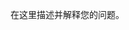 <!--info-header-start-->
<!--info-header-end-->


在这里描述并解释您的问题。


<!--info-footer-start-->
<!--info-footer-end-->
